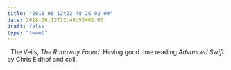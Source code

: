 ```yaml
---
title: "2018 06 12t22 48 26 02 00"
date: 2018-06-12T22:48:53+02:00
draft: false
type: "tweet"
---
```

<a href="https://itunes.apple.com/fr/album/the-runaway-found/259966662" type="application/rss+xml" class="iconfont icon-music" title="rss"></a> &nbsp; The Veils, *The Runaway Found*. Having good time reading *Advanced Swift* by Chris Eidhof and coll. 

